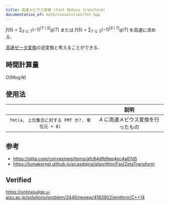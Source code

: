 ```yaml
---
title: 高速メビウス変換 (fast Mobius transform)
documentation_of: math/convolution/fmt.hpp
---
```


$f(S) = \sum_{S \subseteq T} (-1)^{\lvert T \setminus S \rvert} g(T)$ または $f(S) = \sum_{T \subseteq S} (-1)^{\lvert S \setminus T \rvert} g(T)$ を高速に求める．

[高速ゼータ変換](fzt.md)の逆変換と考えることができる．


## 時間計算量

$O(N\log{N})$


## 使用法

||説明|
|:--:|:--:|
|`fmt(a, 上位集合に対する FMT か?, 単位元 = 0)`|$A$ に高速メビウス変換を行ったもの|


## 参考

- https://qiita.com/convexineq/items/afc84dfb9ee4ec4a67d5
- https://lumakernel.github.io/ecasdqina/algorithm/FastZetaTransform


## Verified

https://onlinejudge.u-aizu.ac.jp/solutions/problem/2446/review/4183902/emthrm/C++14
